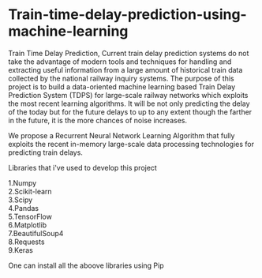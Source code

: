 # Train-time-delay-prediction-using-machine-learning
Train Time Delay Prediction,
Current train delay prediction systems do not take the advantage of modern tools and techniques for handling and extracting useful information from a large amount of historical train data collected by the national railway inquiry systems. The purpose of this project is to build a data-oriented machine learning based Train Delay Prediction System (TDPS) for large-scale railway networks which exploits the most recent learning algorithms. It will be not only predicting the delay of the today but for the future delays to up to any extent though the farther in the future, it is the more chances of noise increases.

We propose a Recurrent Neural Network Learning Algorithm that fully exploits the recent in-memory large-scale data processing technologies for predicting train delays. 


Libraries that i've used to develop this project

1.Numpy<br>
2.Scikit-learn <br>
3.Scipy <br>
4.Pandas <br>
5.TensorFlow <br>
6.Matplotlib <br>
7.BeautifulSoup4 <br>
8.Requests <br>
9.Keras <br>

One can install all the aboove libraries using Pip
